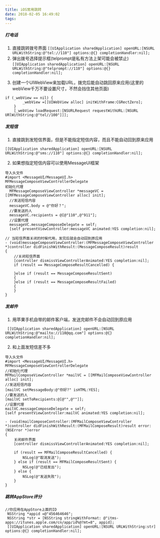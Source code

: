 ```yaml
---
title: iOS常用跳转
date: 2018-02-05 16:49:02
tags:
---
```

##### 打电话
1. 直接跳转拨号界面
```[[UIApplication sharedApplication] openURL:[NSURL URLWithString:@"tel://110"] options:@{} completionHandler:nil];```
2. 弹出拨号选择提示框(telprompt是私有方法上架可能会被禁止)
```[[UIApplication sharedApplication] openURL:[NSURL URLWithString:@"telprompt://110"] options:@{} completionHandler:nil];```
<!--more--> 
3. 创建一个UIWebView来加载URL，拨完后能自动跳回原来应用(这里的webView千万不要设置尺寸，不然会挡住其他页面)
```
if (_webView == nil) {
        _webView =[[UIWebView alloc] initWithFrame:CGRectZero];
    }
    [_webView loadRequest:[NSURLRequest requestWithURL:[NSURL URlWithString:@"tel//100"]]];
```
##### 发短信
1. 直接跳到发短信界面，但是不能指定短信内容，而且不能自动回到原来应用
```
[[UIApplication sharedApplication] openURL:[NSURL URLWithString:@"sms://110"] options:@{} completionHandler:nil];
```
2. 如果想指定短信内容可以使用MessageUI框架
```
导入头文件
#import <MessageUI/MessageUI.h>   
MFMessageComposeViewControllerDelegate
初始化代理
  MFMessageComposeViewController *messageVC = [[MFMessageComposeViewController alloc] init];     
  //发送短信内容 
  messageVC.body = @"你好？";
  //要发送的人
  messageVC.recipients = @[@"110",@"911"];
  //设置代理
  messageVC.messageComposeDelegate = self;
  [self presentViewController:messageVC animated:YES completion:nil];
```

```
// 当短信界面关闭的时候代用，发完后就会自动回到原应用
- (void)messageComposeViewController:(MFMessageComposeViewController *)controller didFinishWithResult:(MessageComposeResult)result
{
    //关闭短信界面
    [controller dismissViewControllerAnimated:YES completion:nil];
    if (result == MessageComposeResultCancelled) {
        
    }else if (result == MessageComposeResultSent)
    { 
    }else if (result == MessageComposeResultFailed)
    {
    }
}
```
##### 发邮件
1. 用苹果手机自带的邮件客户端，发送完邮件不会自动回到原应用
```
 [[UIApplication sharedApplication] openURL:[NSURL URLWithString:@"mailto://110@qq.com"] options:@{} completionHandler:nil];
```
2. 和上面发短信差不多
```
导入头文件
#import <MessageUI/MessageUI.h>   
MFMessageComposeViewControllerDelegate
//初始化代理
MFMailComposeViewController *mailVC = [[MFMailComposeViewController alloc] init];
//发送短信内容
[mailVC setMessageBody:@"你好?" isHTML:YES];
//要发送的人
[mailVC setToRecipients:@[@"",@""]];
//设置代理
mailVC.messageComposeDelegate = self;
[self presentViewController:mailVC animated:YES completion:nil];
```

```
- (void)mailComposeController:(MFMailComposeViewController *)controller didFinishWithResult:(MFMailComposeResult)result error:(NSError *)error
{
    关闭邮件界面
    [controller dismissViewControllerAnimated:YES completion:nil];
    
    if (result == MFMailComposeResultCancelled) {
        NSLog(@"取消发送");
    } else if (result == MFMailComposeResultSent) {
        NSLog(@"已经发出");
    } else {
        NSLog(@"发送失败");
    }
}
```
##### 跳转AppStore评分
```
//你应用在AppStore上面的ID
 NSString *appid =@"456464646";
 NSString *str = [NSString stringWithFormat: @"itms-apps://itunes.apple.com/cn/app/id%@?mt=8", appid];
 [[UIApplication sharedApplication] openURL:[NSURL URLWithString:str] options:@{} completionHandler:nil];
```


